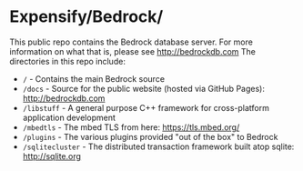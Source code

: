 # Expensify/Bedrock/

This public repo contains the Bedrock database server.  For more information on what that is, please see http://bedrockdb.com  The directories in this repo include:

* `/` - Contains the main Bedrock source
* `/docs` - Source for the public website (hosted via GitHub Pages): http://bedrockdb.com
* `/libstuff` - A general purpose C++ framework for cross-platform application development
* `/mbedtls` - The mbed TLS from here: https://tls.mbed.org/
* `/plugins` - The various plugins provided "out of the box" to Bedrock
* `/sqlitecluster` - The distributed transaction framework built atop sqlite: http://sqlite.org
